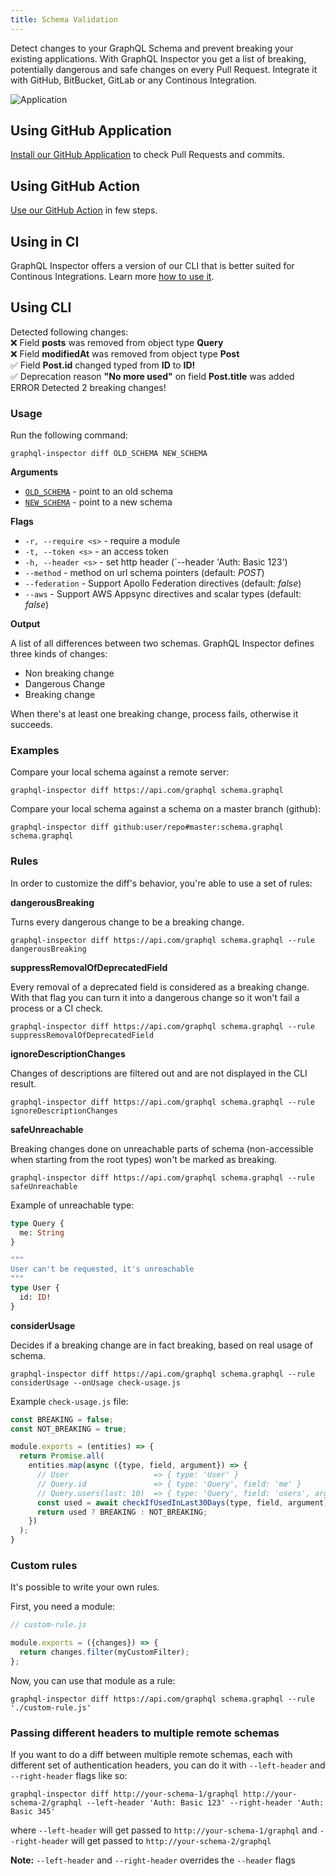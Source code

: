 ```yaml
---
title: Schema Validation
---
```


Detect changes to your GraphQL Schema and prevent breaking your existing applications. With GraphQL Inspector you get a list of breaking, potentially dangerous and safe changes on every Pull Request. Integrate it with GitHub, BitBucket, GitLab or any Continous Integration.

![Application](/assets/img/github/app-action.jpg)

## Using GitHub Application

[Install our GitHub Application](../products/github.md#detection-of-changes) to check Pull Requests and commits.

## Using GitHub Action

[Use our GitHub Action](../products/action.md) in few steps.

## Using in CI

GraphQL Inspector offers a version of our CLI that is better suited for Continous Integrations. Learn more [how to use it](../products/ci.md).

## Using CLI

<div style={{
    padding: 16,
    backgroundColor: '#292d3e',
    color: '#bfc7d5'
}}>
    <div style={{marginBottom: 15}}>Detected following changes:</div>
    <div>❌ Field <b>posts</b> was removed from object type <b>Query</b></div>
    <div>❌ Field <b>modifiedAt</b> was removed from object type <b>Post</b></div>
    <div>✅ Field <b>Post.id</b> changed typed from <b>ID</b> to <b>ID!</b></div>
    <div>✅ Deprecation reason <b>"No more used"</b> on field <b>Post.title</b> was added</div>
    <div style={{marginTop: 15}}><span style={{color: 'red'}}>ERROR</span> Detected 2 breaking changes!</div>
</div>

### Usage

Run the following command:

    graphql-inspector diff OLD_SCHEMA NEW_SCHEMA

**Arguments**

- [`OLD_SCHEMA`](../api/schema.md) - point to an old schema
- [`NEW_SCHEMA`](../api/schema.md) - point to a new schema

**Flags**

- `-r, --require <s>` - require a module
- `-t, --token <s>` - an access token
- `-h, --header <s>` - set http header (`--header 'Auth: Basic 123')
- `--method` - method on url schema pointers (default: _POST_)
- `--federation` - Support Apollo Federation directives (default: _false_)
- `--aws` - Support AWS Appsync directives and scalar types (default: _false_)

**Output**

A list of all differences between two schemas.
GraphQL Inspector defines three kinds of changes:

- Non breaking change
- Dangerous Change
- Breaking change

When there's at least one breaking change, process fails, otherwise it succeeds.

### Examples

Compare your local schema against a remote server:

    graphql-inspector diff https://api.com/graphql schema.graphql

Compare your local schema against a schema on a master branch (github):

    graphql-inspector diff github:user/repo#master:schema.graphql schema.graphql

### Rules

In order to customize the diff's behavior, you're able to use a set of rules:

**dangerousBreaking**

Turns every dangerous change to be a breaking change.

    graphql-inspector diff https://api.com/graphql schema.graphql --rule dangerousBreaking

**suppressRemovalOfDeprecatedField**

Every removal of a deprecated field is considered as a breaking change. With that flag you can turn it into a dangerous change so it won't fail a process or a CI check.

    graphql-inspector diff https://api.com/graphql schema.graphql --rule suppressRemovalOfDeprecatedField

**ignoreDescriptionChanges**

Changes of descriptions are filtered out and are not displayed in the CLI result.

    graphql-inspector diff https://api.com/graphql schema.graphql --rule ignoreDescriptionChanges

**safeUnreachable**

Breaking changes done on unreachable parts of schema (non-accessible when starting from the root types) won't be marked as breaking.

    graphql-inspector diff https://api.com/graphql schema.graphql --rule safeUnreachable

Example of unreachable type:

```graphql
type Query {
  me: String
}

"""
User can't be requested, it's unreachable
"""
type User {
  id: ID!
}
```

**considerUsage**

Decides if a breaking change are in fact breaking, based on real usage of schema.

    graphql-inspector diff https://api.com/graphql schema.graphql --rule considerUsage --onUsage check-usage.js

Example `check-usage.js` file:

```javascript
const BREAKING = false;
const NOT_BREAKING = true;

module.exports = (entities) => {
  return Promise.all(
    entities.map(async ({type, field, argument}) => {
      // User                   => { type: 'User' }
      // Query.id               => { type: 'Query', field: 'me' }
      // Query.users(last: 10)  => { type: 'Query', field: 'users', argument: 'last' }
      const used = await checkIfUsedInLast30Days(type, field, argument)
      return used ? BREAKING : NOT_BREAKING;
    })
  );
}
```

### Custom rules

It's possible to write your own rules.

First, you need a module:

```javascript
// custom-rule.js

module.exports = ({changes}) => {
  return changes.filter(myCustomFilter);
};
```

Now, you can use that module as a rule:

    graphql-inspector diff https://api.com/graphql schema.graphql --rule './custom-rule.js'


### Passing different headers to multiple remote schemas

If you want to do a diff between multiple remote schemas, each with different set of authentication headers, you can do it with `--left-header` and `--right-header` flags like so:

`graphql-inspector diff http://your-schema-1/graphql http://your-schema-2/graphql --left-header 'Auth: Basic 123' --right-header 'Auth: Basic 345'`

where `--left-header` will get passed to `http://your-schema-1/graphql` and `--right-header` will get passed to `http://your-schema-2/graphql`

**Note:** `--left-header` and `--right-header` overrides the `--header` flags
